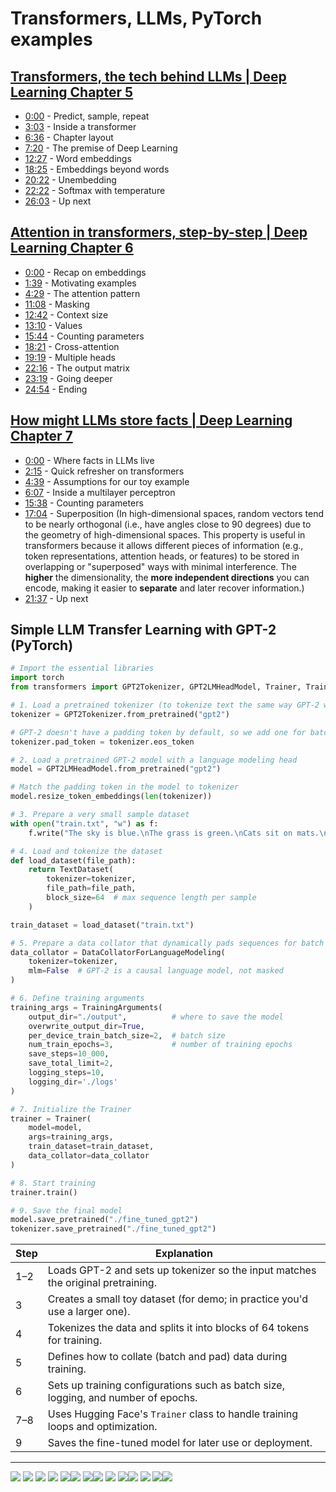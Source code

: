 # Transformers, LLMs, PyTorch examples

## [Transformers, the tech behind LLMs | Deep Learning Chapter 5](https://www.youtube.com/watch?v=wjZofJX0v4M&t=442s&ab_channel=3Blue1Brown)
- [0:00](https://www.youtube.com/watch?v=wjZofJX0v4M) - Predict, sample, repeat
- [3:03](https://www.youtube.com/watch?v=wjZofJX0v4M&t=183s) - Inside a transformer
- [6:36](https://www.youtube.com/watch?v=wjZofJX0v4M&t=396s) - Chapter layout
- [7:20](https://www.youtube.com/watch?v=wjZofJX0v4M&t=440s) - The premise of Deep Learning
- [12:27](https://www.youtube.com/watch?v=wjZofJX0v4M&t=747s) - Word embeddings 
- [18:25](https://www.youtube.com/watch?v=wjZofJX0v4M&t=1105s) - Embeddings beyond words 
- [20:22](https://www.youtube.com/watch?v=wjZofJX0v4M&t=1222s) - Unembedding 
- [22:22](https://www.youtube.com/watch?v=wjZofJX0v4M&t=1342s) - Softmax with temperature 
- [26:03](https://www.youtube.com/watch?v=wjZofJX0v4M&t=1563s) - Up next
## [Attention in transformers, step-by-step | Deep Learning Chapter 6](https://www.youtube.com/watch?v=eMlx5fFNoYc&ab_channel=3Blue1Brown)
- [0:00](https://www.youtube.com/watch?v=eMlx5fFNoYc) - Recap on embeddings
- [1:39](https://www.youtube.com/watch?v=eMlx5fFNoYc&t=99s) - Motivating examples 
- [4:29](https://www.youtube.com/watch?v=eMlx5fFNoYc&t=269s) - The attention pattern 
- [11:08](https://www.youtube.com/watch?v=eMlx5fFNoYc&t=668s) - Masking
- [12:42](https://www.youtube.com/watch?v=eMlx5fFNoYc&t=762s) - Context size 
- [13:10](https://www.youtube.com/watch?v=eMlx5fFNoYc&t=790s) - Values 
- [15:44](https://www.youtube.com/watch?v=eMlx5fFNoYc&t=944s) - Counting parameters 
- [18:21](https://www.youtube.com/watch?v=eMlx5fFNoYc&t=1101s) - Cross-attention 
- [19:19](https://www.youtube.com/watch?v=eMlx5fFNoYc&t=1159s) - Multiple heads
- [22:16](https://www.youtube.com/watch?v=eMlx5fFNoYc&t=1336s) - The output matrix
- [23:19](https://www.youtube.com/watch?v=eMlx5fFNoYc&t=1399s) - Going deeper
- [24:54](https://www.youtube.com/watch?v=eMlx5fFNoYc&t=1494s) - Ending
## [How might LLMs store facts | Deep Learning Chapter 7](https://www.youtube.com/watch?v=9-Jl0dxWQs8&ab_channel=3Blue1Brown)
- [0:00](https://www.youtube.com/watch?v=9-Jl0dxWQs8) - Where facts in LLMs live
- [2:15](https://www.youtube.com/watch?v=9-Jl0dxWQs8&t=135s) - Quick refresher on transformers
- [4:39](https://www.youtube.com/watch?v=9-Jl0dxWQs8&t=279s) - Assumptions for our toy example
- [6:07](https://www.youtube.com/watch?v=9-Jl0dxWQs8&t=367s) - Inside a multilayer perceptron
- [15:38](https://www.youtube.com/watch?v=9-Jl0dxWQs8&t=938s) - Counting parameters
- [17:04](https://www.youtube.com/watch?v=9-Jl0dxWQs8&t=1024s) - Superposition (In high-dimensional spaces, random vectors tend to be nearly orthogonal (i.e., have angles close to 90 degrees) due to the geometry of high-dimensional spaces. This property is useful in transformers because it allows different pieces of information (e.g., token representations, attention heads, or features) to be stored in overlapping or "superposed" ways with minimal interference. The **higher** the dimensionality, the **more independent directions** you can encode, making it easier to **separate** and later recover information.)
- [21:37](https://www.youtube.com/watch?v=9-Jl0dxWQs8&t=1297s) - Up next

## Simple LLM Transfer Learning with GPT-2 (PyTorch)

```python
# Import the essential libraries
import torch
from transformers import GPT2Tokenizer, GPT2LMHeadModel, Trainer, TrainingArguments, TextDataset, DataCollatorForLanguageModeling

# 1. Load a pretrained tokenizer (to tokenize text the same way GPT-2 was trained)
tokenizer = GPT2Tokenizer.from_pretrained("gpt2")

# GPT-2 doesn't have a padding token by default, so we add one for batching
tokenizer.pad_token = tokenizer.eos_token

# 2. Load a pretrained GPT-2 model with a language modeling head
model = GPT2LMHeadModel.from_pretrained("gpt2")

# Match the padding token in the model to tokenizer
model.resize_token_embeddings(len(tokenizer))

# 3. Prepare a very small sample dataset
with open("train.txt", "w") as f:
    f.write("The sky is blue.\nThe grass is green.\nCats sit on mats.\n")

# 4. Load and tokenize the dataset
def load_dataset(file_path):
    return TextDataset(
        tokenizer=tokenizer,
        file_path=file_path,
        block_size=64  # max sequence length per sample
    )

train_dataset = load_dataset("train.txt")

# 5. Prepare a data collator that dynamically pads sequences for batch training
data_collator = DataCollatorForLanguageModeling(
    tokenizer=tokenizer,
    mlm=False  # GPT-2 is a causal language model, not masked
)

# 6. Define training arguments
training_args = TrainingArguments(
    output_dir="./output",          # where to save the model
    overwrite_output_dir=True,
    per_device_train_batch_size=2,  # batch size
    num_train_epochs=3,             # number of training epochs
    save_steps=10_000,
    save_total_limit=2,
    logging_steps=10,
    logging_dir='./logs'
)

# 7. Initialize the Trainer
trainer = Trainer(
    model=model,
    args=training_args,
    train_dataset=train_dataset,
    data_collator=data_collator
)

# 8. Start training
trainer.train()

# 9. Save the final model
model.save_pretrained("./fine_tuned_gpt2")
tokenizer.save_pretrained("./fine_tuned_gpt2")

```

|Step|Explanation|
|---|---|
|1–2|Loads GPT-2 and sets up tokenizer so the input matches the original pretraining.|
|3|Creates a small toy dataset (for demo; in practice you'd use a larger one).|
|4|Tokenizes the data and splits it into blocks of 64 tokens for training.|
|5|Defines how to collate (batch and pad) data during training.|
|6|Sets up training configurations such as batch size, logging, and number of epochs.|
|7–8|Uses Hugging Face's `Trainer` class to handle training loops and optimization.|
|9|Saves the fine-tuned model for later use or deployment.|

---

![](imgs/PastedImage-20.png)
![](imgs/PastedImage-21.png)
![](imgs/PastedImage-22.png)
![](imgs/PastedImage-27.png)
![](imgs/PastedImage-23.png)![](imgs/PastedImage-24.png)
![](imgs/PastedImage-25.png)![](imgs/PastedImage-26.png)
![](imgs/PastedImage-28.png)
![](imgs/PastedImage-29.png)![](imgs/PastedImage-30.png)
![](imgs/PastedImage-31.png)
![](imgs/PastedImage-32.png)![](imgs/PastedImage-33.png)
